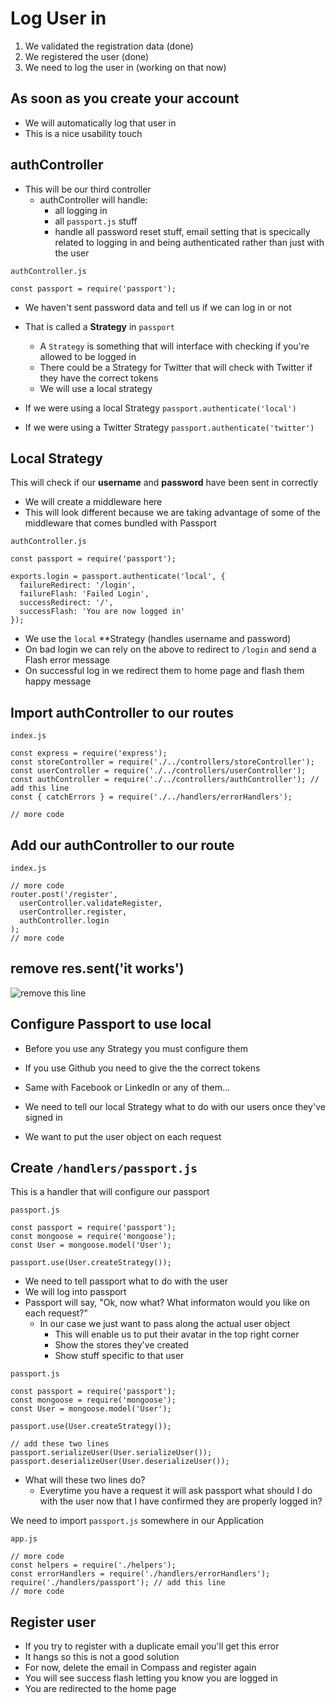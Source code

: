 # Log User in
1. We validated the registration data (done)
2. We registered the user (done)
3. We need to log the user in (working on that now)

## As soon as you create your account
* We will automatically log that user in
* This is a nice usability touch

## authController
* This will be our third controller
    - authController will handle:
        + all logging in
        + all `passport.js` stuff
        + handle all password reset stuff, email setting that is specically related to logging in and being authenticated rather than just with the user

`authController.js`

```
const passport = require('passport');
```

* We haven't sent password data and tell us if we can log in or not
* That is called a **Strategy** in `passport`
    - A `Strategy` is something that will interface with checking if you're allowed to be logged in
    - There could be a Strategy for Twitter that will check with Twitter if they have the correct tokens
    - We will use a local strategy

* If we were using a local Strategy `passport.authenticate('local')`
* If we were using a Twitter Strategy `passport.authenticate('twitter')`

## Local Strategy
This will check if our **username** and **password** have been sent in correctly

* We will create a middleware here
* This will look different because we are taking advantage of some of the middleware that comes bundled with Passport

`authController.js`

```
const passport = require('passport');

exports.login = passport.authenticate('local', {
  failureRedirect: '/login',
  failureFlash: 'Failed Login',
  successRedirect: '/',
  successFlash: 'You are now logged in'
});
```

* We use the `local` **Strategy (handles username and password)
* On bad login we can rely on the above to redirect to `/login` and send a Flash error message
* On successful log in we redirect them to home page and flash them happy message

## Import authController to our routes
`index.js`

```
const express = require('express');
const storeController = require('./../controllers/storeController');
const userController = require('./../controllers/userController');
const authController = require('./../controllers/authController'); // add this line
const { catchErrors } = require('./../handlers/errorHandlers');

// more code
```

## Add our authController to our route
`index.js`

```
// more code
router.post('/register',
  userController.validateRegister,
  userController.register,
  authController.login
);
// more code
```

## remove res.sent('it works')
![remove this line](https://i.imgur.com/hsZPsze.png)

## Configure Passport to use local
* Before you use any Strategy you must configure them
* If you use Github you need to give the the correct tokens
* Same with Facebook or LinkedIn or any of them...

* We need to tell our local Strategy what to do with our users once they've signed in
* We want to put the user object on each request

## Create `/handlers/passport.js`
This is a handler that will configure our passport

`passport.js`

```
const passport = require('passport');
const mongoose = require('mongoose');
const User = mongoose.model('User');

passport.use(User.createStrategy());
```

* We need to tell passport what to do with the user
* We will log into passport
* Passport will say, "Ok, now what? What informaton would you like on each request?"
    - In our case we just want to pass along the actual user object
        + This will enable us to put their avatar in the top right corner
        + Show the stores they've created
        + Show stuff specific to that user

`passport.js`

```
const passport = require('passport');
const mongoose = require('mongoose');
const User = mongoose.model('User');

passport.use(User.createStrategy());

// add these two lines
passport.serializeUser(User.serializeUser());
passport.deserializeUser(User.deserializeUser());
```

* What will these two lines do?
    - Everytime you have a request it will ask passport what should I do with the user now that I have confirmed they are properly logged in?

We need to import `passport.js` somewhere in our Application

`app.js`

```
// more code
const helpers = require('./helpers');
const errorHandlers = require('./handlers/errorHandlers');
require('./handlers/passport'); // add this line
// more code
```

## Register user
* If you try to register with a duplicate email you'll get this error
* It hangs so this is not a good solution
* For now, delete the email in Compass and register again
* You will see success flash letting you know you are logged in
* You are redirected to the home page
